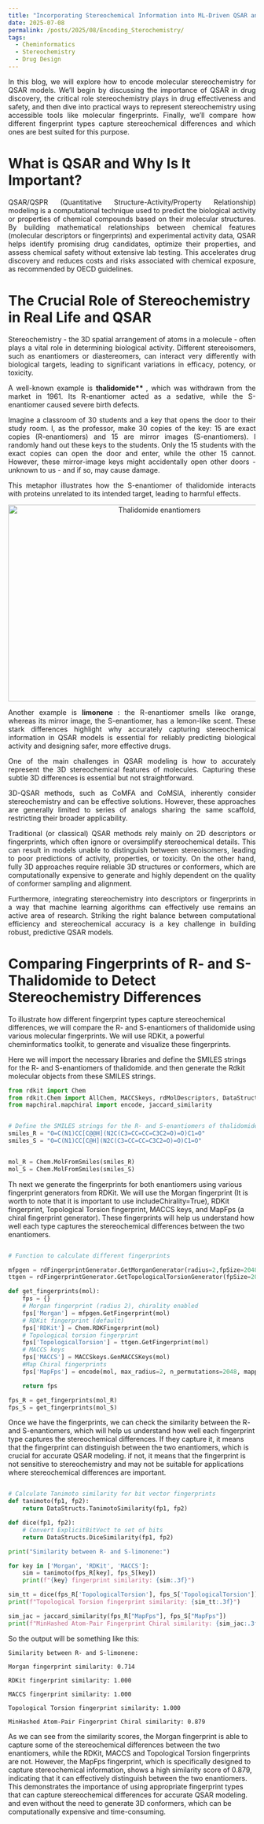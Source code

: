 ```yaml
---
title: "Incorporating Stereochemical Information into ML-Driven QSAR and QSPR Models"
date: 2025-07-08
permalink: /posts/2025/08/Encoding_Sterochemistry/
tags:
  - Cheminformatics
  - Stereochemistry
  - Drug Design
---
```


<div style="text-align: justify;">

In this blog, we will explore how to encode molecular stereochemistry for QSAR models. We’ll begin by discussing the importance of QSAR in drug discovery, the critical role stereochemistry plays in drug effectiveness and safety, and then dive into practical ways to represent stereochemistry using accessible tools like molecular fingerprints. Finally, we’ll compare how different fingerprint types capture stereochemical differences and which ones are best suited for this purpose.

</div>

# What is QSAR and Why Is It Important?

<div style="text-align: justify;">

QSAR/QSPR (Quantitative Structure-Activity/Property Relationship) modeling is a computational technique used to predict the biological activity or properties of chemical compounds based on their molecular structures. By building mathematical relationships between chemical features (molecular descriptors or fingerprints) and experimental activity data, QSAR helps identify promising drug candidates, optimize their properties, and assess chemical safety without extensive lab testing. This accelerates drug discovery and reduces costs and risks associated with chemical exposure, as recommended by OECD guidelines.

</div>

# The Crucial Role of Stereochemistry in Real Life and QSAR

<div style="text-align: justify;">

Stereochemistry - the 3D spatial arrangement of atoms in a molecule - often plays a vital role in determining biological activity. Different stereoisomers, such as enantiomers or diastereomers, can interact very differently with biological targets, leading to significant variations in efficacy, potency, or toxicity.

A well-known example is <b> thalidomide** </b>, which was withdrawn from the market in 1961. Its R-enantiomer acted as a sedative, while the S-enantiomer caused severe birth defects.

Imagine a classroom of 30 students and a key that opens the door to their study room. I, as the professor, make 30 copies of the key: 15 are exact copies (R-enantiomers) and 15 are mirror images (S-enantiomers). I randomly hand out these keys to the students. Only the 15 students with the exact copies can open the door and enter, while the other 15 cannot. However, these mirror-image keys might accidentally open other doors - unknown to us - and if so, may cause damage.

This metaphor illustrates how the S-enantiomer of thalidomide interacts with proteins unrelated to its intended target, leading to harmful effects.

<div style="text-align: center;">

<img src="/images/Encoding_Stereochemistry/thalidomide.png" alt="Thalidomide enantiomers" width="600" height="400" class="img-fluid rounded mx-auto d-block mb-4" loading="lazy" />

</div>

Another example is <b> limonene </b>: the R-enantiomer smells like orange, whereas its mirror image, the S-enantiomer, has a lemon-like scent. These stark differences highlight why accurately capturing stereochemical information in QSAR models is essential for reliably predicting biological activity and designing safer, more effective drugs.

One of the main challenges in QSAR modeling is how to accurately represent the 3D stereochemical features of molecules. Capturing these subtle 3D differences is essential but not straightforward.

3D-QSAR methods, such as CoMFA and CoMSIA, inherently consider stereochemistry and can be effective solutions. However, these approaches are generally limited to series of analogs sharing the same scaffold, restricting their broader applicability.

Traditional (or classical) QSAR methods rely mainly on 2D descriptors or fingerprints, which often ignore or oversimplify stereochemical details. This can result in models unable to distinguish between stereoisomers, leading to poor predictions of activity, properties, or toxicity. On the other hand, fully 3D approaches require reliable 3D structures or conformers, which are computationally expensive to generate and highly dependent on the quality of conformer sampling and alignment.

Furthermore, integrating stereochemistry into descriptors or fingerprints in a way that machine learning algorithms can effectively use remains an active area of research. Striking the right balance between computational efficiency and stereochemical accuracy is a key challenge in building robust, predictive QSAR models.

</div>

# Comparing Fingerprints of R- and S- Thalidomide to Detect Stereochemistry Differences

To illustrate how different fingerprint types capture stereochemical differences, we will compare the R- and S-enantiomers of thalidomide using various molecular fingerprints. We will use RDKit, a powerful cheminformatics toolkit, to generate and visualize these fingerprints.

Here we will import the necessary libraries and define the SMILES strings for the R- and S-enantiomers of thalidomide. and then generate the Rdkit molecular objects from these SMILES strings.

```python
from rdkit import Chem
from rdkit.Chem import AllChem, MACCSkeys, rdMolDescriptors, DataStructs, rdFingerprintGenerator, Draw
from mapchiral.mapchiral import encode, jaccard_similarity


# Define the SMILES strings for the R- and S-enantiomers of thalidomide
smiles_R = "O=C(N1)CC[C@@H](N2C(C3=CC=CC=C3C2=O)=O)C1=O"
smiles_S = "O=C(N1)CC[C@H](N2C(C3=CC=CC=C3C2=O)=O)C1=O"


mol_R = Chem.MolFromSmiles(smiles_R)
mol_S = Chem.MolFromSmiles(smiles_S)
```
Th next we generate the fingerprints for both enantiomers using various fingerprint generators from RDKit. We will use the Morgan fingerprint (It is worth to note that it is important to use includeChirality=True), RDKit fingerprint, Topological Torsion fingerprint, MACCS keys, and MapFps (a chiral fingerprint generator). These fingerprints will help us understand how well each type captures the stereochemical differences between the two enantiomers.

```python 

# Function to calculate different fingerprints

mfpgen = rdFingerprintGenerator.GetMorganGenerator(radius=2,fpSize=2048, includeChirality=True)
ttgen = rdFingerprintGenerator.GetTopologicalTorsionGenerator(fpSize=2048)

def get_fingerprints(mol):
    fps = {}
    # Morgan fingerprint (radius 2), chirality enabled
    fps['Morgan'] = mfpgen.GetFingerprint(mol)
    # RDKit fingerprint (default)
    fps['RDKit'] = Chem.RDKFingerprint(mol)
    # Topological torsion fingerprint
    fps['TopologicalTorsion'] = ttgen.GetFingerprint(mol)
    # MACCS keys
    fps['MACCS'] = MACCSkeys.GenMACCSKeys(mol)
    #Map Chiral fingerprints
    fps['MapFps'] = encode(mol, max_radius=2, n_permutations=2048, mapping=False)

    return fps

fps_R = get_fingerprints(mol_R)
fps_S = get_fingerprints(mol_S)
```
Once we have the fingerprints, we can check the similarity between the R- and S-enantiomers, which will help us understand how well each fingerprint type captures the stereochemical differences. If they capture it, it means that the fingerprint can distinguish between the two enantiomers, which is crucial for accurate QSAR modeling. if not, it means that the fingerprint is not sensitive to stereochemistry and may not be suitable for applications where stereochemical differences are important.
```python

# Calculate Tanimoto similarity for bit vector fingerprints
def tanimoto(fp1, fp2):
    return DataStructs.TanimotoSimilarity(fp1, fp2)

def dice(fp1, fp2):
    # Convert ExplicitBitVect to set of bits
    return DataStructs.DiceSimilarity(fp1, fp2)

print("Similarity between R- and S-limonene:")

for key in ['Morgan', 'RDKit', 'MACCS']:
    sim = tanimoto(fps_R[key], fps_S[key])
    print(f"{key} fingerprint similarity: {sim:.3f}")

sim_tt = dice(fps_R['TopologicalTorsion'], fps_S['TopologicalTorsion'])
print(f"Topological Torsion fingerprint similarity: {sim_tt:.3f}")

sim_jac = jaccard_similarity(fps_R["MapFps"], fps_S["MapFps"])
print(f"MinHashed Atom-Pair Fingerprint Chiral similarity: {sim_jac:.3f}")
```
So the output will be something like this:

```
Similarity between R- and S-limonene:

Morgan fingerprint similarity: 0.714

RDKit fingerprint similarity: 1.000

MACCS fingerprint similarity: 1.000

Topological Torsion fingerprint similarity: 1.000

MinHashed Atom-Pair Fingerprint Chiral similarity: 0.879
```

As we can see from the similarity scores, the Morgan fingerprint is able to capture some of the stereochemical differences between the two enantiomers, while the RDKit, MACCS and Topological Torsion fingerprints are not. However, the MapFps fingerprint, which is specifically designed to capture stereochemical information, shows a high similarity score of 0.879, indicating that it can effectively distinguish between the two enantiomers. This demonstrates the importance of using appropriate fingerprint types that can capture stereochemical differences for accurate QSAR modeling. and even without the need to generate 3D conformers, which can be computationally expensive and time-consuming.